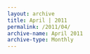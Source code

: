 ```yaml
---
layout: archive
title: April | 2011
permalink: /2011/04/
archive-name: April 2011
archive-type: Monthly
---
```

